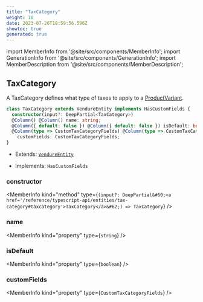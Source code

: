 ```yaml
---
title: "TaxCategory"
weight: 10
date: 2023-07-26T18:59:56.596Z
showtoc: true
generated: true
---
```

<!-- This file was generated from the Vendure source. Do not modify. Instead, re-run the "docs:build" script -->
import MemberInfo from '@site/src/components/MemberInfo';
import GenerationInfo from '@site/src/components/GenerationInfo';
import MemberDescription from '@site/src/components/MemberDescription';


## TaxCategory

<GenerationInfo sourceFile="packages/core/src/entity/tax-category/tax-category.entity.ts" sourceLine="14" packageName="@vendure/core" />

A TaxCategory defines what type of taxes to apply to a <a href='/reference/typescript-api/entities/product-variant#productvariant'>ProductVariant</a>.

```ts title="Signature"
class TaxCategory extends VendureEntity implements HasCustomFields {
  constructor(input?: DeepPartial<TaxCategory>)
  @Column() @Column() name: string;
  @Column({ default: false }) @Column({ default: false }) isDefault: boolean;
  @Column(type => CustomTaxCategoryFields) @Column(type => CustomTaxCategoryFields)
    customFields: CustomTaxCategoryFields;
}
```
* Extends: <code><a href='/reference/typescript-api/entities/vendure-entity#vendureentity'>VendureEntity</a></code>


* Implements: <code>HasCustomFields</code>



<div className="members-wrapper">

### constructor

<MemberInfo kind="method" type={`(input?: DeepPartial&#60;<a href='/reference/typescript-api/entities/tax-category#taxcategory'>TaxCategory</a>&#62;) => TaxCategory`}   />


### name

<MemberInfo kind="property" type={`string`}   />


### isDefault

<MemberInfo kind="property" type={`boolean`}   />


### customFields

<MemberInfo kind="property" type={`CustomTaxCategoryFields`}   />




</div>
